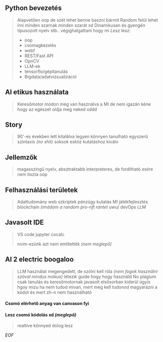 ## Python bevezetés
>Alapvetően oop de szét lehet benne baszni bármit
>Random felül lehet írni minden szarnak minden szarát xd
>Dinamikusan és gyengén típusozott nyelv
>stb.. végighalgattam hogy mi *Lesz*
>lesz:
>- oop
>- csomagkezelés
>- webf
>- REST/Fast API
>- OpnCV
>- LLM-ek
>- tensorflo/gépitanulás
>- Bigdata/adatvizsualizáció
## AI etikus használata
>Keresőmotor módon meg van használva a MI de nem igazán kéne hogy az egészet oldja meg neked xddd
## Story
>90'-es években lett kitalálva
>legyen könnyen tanulható
>egyszerű szintaxis *(no shit)*
>soksok esköz
>kutatáshoz kiválo
## Jellemzők
>magasszingű nyelv, absztraktabb
>interpreteres, de fordítható *exé*re
>nem tiszta oop 

## Felhasználási területek
>Adattudomány
>web
>szkriptek
>pénzügy
>kutatás
>MI
>játékfejlesztés
>blockchain *(imádom a random pro-nft rantet uwu)*
>devOps
>LLM

## Javasolt IDE
> VS code
> jupyter
> cocalc
> 
> nvim-ezünk azt nem említették *(nem meglepő)*

## AI 2 electric boogaloo
> LLM használat megengedett, de szólni kell róla *(nem fogok használni szóval mindus mókus)*
> létezik guide hogy hogy használd
> No plágium
> csak tanulás és keresőmotornak javasolt elsősorban
> kiderül úgyis hgoy mizu ha nem tudod mivan, mert meg kell tudonod magyarázni a kódot és mert zh-n nem használható

#### Csomó elérhető anyag van canvason fyi

#### Lesz csomó kódolás xd *(meglepő)*
>realtíve könnyed dolog lesz


*EOF*
